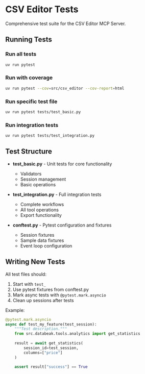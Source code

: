 # CSV Editor Tests

Comprehensive test suite for the CSV Editor MCP Server.

## Running Tests

### Run all tests
```bash
uv run pytest
```

### Run with coverage
```bash
uv run pytest --cov=src/csv_editor --cov-report=html
```

### Run specific test file
```bash
uv run pytest tests/test_basic.py
```

### Run integration tests
```bash
uv run pytest tests/test_integration.py
```

## Test Structure

- **test_basic.py** - Unit tests for core functionality
  - Validators
  - Session management
  - Basic operations

- **test_integration.py** - Full integration tests
  - Complete workflows
  - All tool operations
  - Export functionality

- **conftest.py** - Pytest configuration and fixtures
  - Session fixtures
  - Sample data fixtures
  - Event loop configuration

## Writing New Tests

All test files should:
1. Start with `test_`
2. Use pytest fixtures from conftest.py
3. Mark async tests with `@pytest.mark.asyncio`
4. Clean up sessions after tests

Example:
```python
@pytest.mark.asyncio
async def test_my_feature(test_session):
    """Test description."""
    from src.databeak.tools.analytics import get_statistics
    
    result = await get_statistics(
        session_id=test_session,
        columns=["price"]
    )
    
    assert result["success"] == True
```